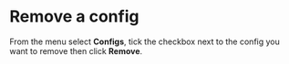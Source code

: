 # Remove a config

From the menu select **Configs**, tick the checkbox next to the config you want to remove then click **Remove**.

<figure><img src="../..//assets/2.15-docker_configs_configs_remove.gif" alt=""><figcaption></figcaption></figure>
